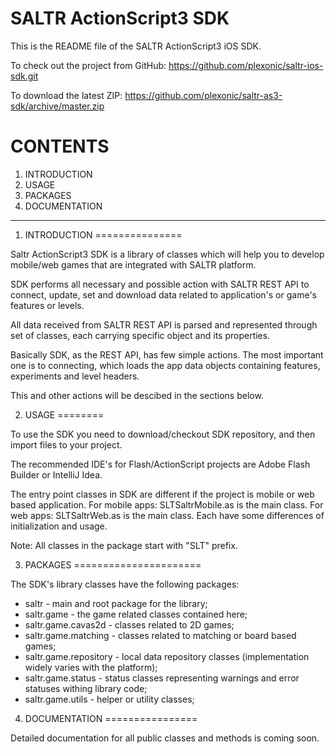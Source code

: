 SALTR ActionScript3 SDK
=============

This is the README file of the SALTR ActionScript3 iOS SDK.

To check out the project from GitHub:
<a href="https://github.com/plexonic/saltr-ios-sdk.git">https://github.com/plexonic/saltr-ios-sdk.git</a>

To download the latest ZIP:
<a href="https://github.com/plexonic/saltr-as3-sdk/archive/master.zip">https://github.com/plexonic/saltr-as3-sdk/archive/master.zip</a>



CONTENTS
========
1. INTRODUCTION
2. USAGE
3. PACKAGES
4. DOCUMENTATION

----

1. INTRODUCTION
===============

Saltr ActionScript3 SDK is a library of classes which will help you to develop mobile/web 
games that are integrated with SALTR platform.

SDK performs all necessary and possible action with SALTR REST API to connect, update, set 
and download data related to application's or game's  features or levels.

All data received from SALTR REST API is parsed and represented through set of classes, 
each carrying specific object and its properties.

Basically SDK, as the REST API, has few simple actions. The most important one is to connecting, 
which loads the app data objects containing features, experiments and level headers.

This and other actions will be descibed in the sections below.


2. USAGE
========

To use the SDK you need to download/checkout SDK repository, and then import files to your
project.

The recommended IDE's for Flash/ActionScript projects are Adobe Flash Builder or IntelliJ Idea.

The entry point classes in SDK are different if the project is mobile or web based application.
For mobile apps: SLTSaltrMobile.as is the main class.
For web apps: SLTSaltrWeb.as is the main class.
Each have some differences of initialization and usage.

Note: All classes in the package start with "SLT" prefix.

3. PACKAGES
======================

The SDK's library classes have the following packages:

- saltr - main and root package for the library;
- saltr.game - the game related classes contained here;
- saltr.game.cavas2d - classes related to 2D games;
- saltr.game.matching - classes related to matching or board based games;
- saltr.game.repository - local data repository classes (implementation widely varies with the platform);
- saltr.game.status - status classes representing warnings and error statuses withing library code;
- saltr.game.utils - helper or utility classes;


4. DOCUMENTATION
================

Detailed documentation for all public classes and methods is coming soon.

